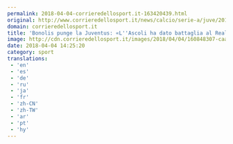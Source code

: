```yaml
---
permalink: 2018-04-04-corrieredellosport.it-163420439.html
original: http://www.corrieredellosport.it/news/calcio/serie-a/juve/2018/04/04-40933853/bonolis_punge_la_juventus_lascoli_ha_dato_battaglia_al_real_/
domain: corrieredellosport.it
title: 'Bonolis punge la Juventus: «L''Ascoli ha dato battaglia al Real...» '
image: http://cdn.corrieredellosport.it/images/2018/04/04/160848307-caa71167-31b2-4ae3-8188-b92b8cb09326.jpg
date: 2018-04-04 14:25:20
category: sport
translations: 
 - 'en'
 - 'es'
 - 'de'
 - 'ru'
 - 'ja'
 - 'fr'
 - 'zh-CN'
 - 'zh-TW'
 - 'ar'
 - 'pt'
 - 'hy'
---
```


